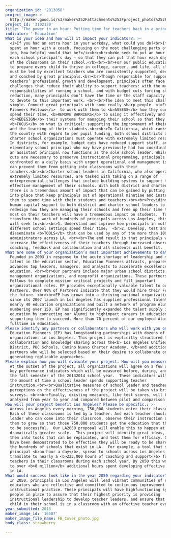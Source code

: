 ```yaml
---
organization_id: '2013058'
project_image: >-
  http://maker.good.is/s3/maker%252Fattachments%252Fproject_photos%252Fimages%252F16507%252Fdisplay%252FFB_Cover_photo.jpg=c570x385
project_id: '3102120'
title: 'The power in an hour: Putting time for teachers back in a principals day'
indicator: ' Education'
What is your idea and how will it impact your indicator?: >-
  <i>If you had an extra hour in your workday, what could you do?<br>If you
  spent an hour with a coach, focusing on the most challenging parts of your
  job, how helpful would that be?</i><br><br><b>We seek to put an hour back into
  each school principal’s day — so that they can put that hour each day into one
  of the classrooms in their school.</b><br><br>For our public education system
  to prepare every child to thrive in college, career, and life, all classrooms
  must be led by excellent teachers who are consistently supported, developed,
  and coached by great principals.<br><br>Though responsible for supporting
  teachers’ professional growth and development, principals often face
  challenges that reduce their ability to support teachers: with the myriad
  responsibilities of running a school, and with budget cuts forcing staff
  reduction, many principals don’t have the time or the staff capacity they need
  to devote to this important work. <br><br>The idea to meet this challenge is
  simple. Connect great principals with some really sharp people  <i>Education
  Pioneers Fellows</i>  to work with them to <b>ASSESS</b> how they currently
  spend their time, <b>REMOVE BARRIERS</b> to using it effectively and
  <b>REDESIGN</b> their systems for managing their school so that they can
  <b>FOCUS</b> on what is critical: supporting the improvement of their teachers
  and the learning of their students.<br><br>In California, which ranks 49th in
  the country with regard to per pupil funding, both school districts and
  charter school organizations must operate with extremely limited resources. 
  In districts, for example, budget cuts have reduced support staff, and an
  elementary school principal who may have previously had two coordinators and
  an assistant principal now functions as the sole school leader. While these
  cuts are necessary to preserve instructional programming, principals are
  confronted on a daily basis with urgent operational and management issues that
  can prevent them from getting into classrooms with their
  teachers.<br><br>Charter school leaders in California, who also operate with
  extremely limited resources, are tasked with taking on a range of
  entrepreneurial challenges that include building systems to support the
  effective management of their schools. With both district and charter schools,
  there is a tremendous amount of impact that can be gained by putting practices
  into place that keep principals out of operational minutiae and instead enable
  them to spend time with their students and teachers.<br><br>Providing key
  human capital support to both district and charter school leaders to help them
  redesign how they are managing their schools and free up their time to focus
  most on their teachers will have a tremendous impact on students.  To
  transform the work of hundreds of principals across Los Angeles, this project
  will seek to:<br><br>1. Understand and improve how principals in multiple
  different school settings spend their time;  <br>2. Develop, test and
  disseminate <b>TOOLS</b> that can be used by any of the more than 1000 school
  administrators across LA. <br><br>The end result is that principals will
  increase the effectiveness of their teachers through increased observation,
  coaching, feedback and collaboration and all students will benefit.
What are some of your organization’s most important achievements to date?: >-
  Founded in 2003 in response to the acute shortage of leadership and management
  talent in the education sector, Education Pioneers attracts, prepares, and
  advances top leaders, managers, and analysts to accelerate excellence in
  education. <br><br>Our partners include major urban school districts, charter
  management organizations, and nonprofit organizations. These partners hire EP
  Fellows to complete mission critical projects and fill important
  organizational roles. EP provides exceptionally valuable talent to our
  Partners. Over 90% of Partners indicate that they would hire their Fellow in
  the future. <br><br>EP has grown into a thriving national organization and
  since its 2007 launch in Los Angeles has supplied professional talent to
  nearly 40 education organizations and built a network of program Alumni
  numbering over 150. EP has significantly expanded the talent supply in
  education by connecting our Alumni to highimpact careers in education and
  supporting them to succeed. More than 70 percent of our employed Alumni work
  fulltime in education.
Please identify any partners or collaborators who will work with you on this project.: >-
  Education Pioneers (EP) has longstanding partnerships with dozens of
  organizations in Los Angeles. This project is explicitly structured to promote
  collaboration and knowledge sharing across the<b> Los Angeles Unified School
  District, PUC Schools, Camino Nuevo Charter Academy, </b>and additional EP
  partners who will be selected based on their desire to collaborate on
  generating replicable approaches.
Please explain how you will evaluate your project. How will you measure success?: >-
  At the outset of the project, all organizations will agree on a few unifying
  key performance indicators which will be measured before, during, and after
  the fall semester of the 20132014 school year.  These indicators will include
  the amount of time a school leader spends supporting teacher
  instruction.<br><br>Qualitative measures of school leader and teacher
  perceptions on the effectiveness of the project will be taken via brief online
  surveys. <br><br>Finally, existing measures, like test scores, will be
  analyzed from year to year and compared between pilot and comparison schools.
How will your project benefit Los Angeles? Please be specific.: >-
  Across Los Angeles every morning, 750,000 students enter their classrooms. 
  Each of these classrooms is led by a teacher. And each teacher should have a
  leader who can come into their classroom, observe their instruction and help
  them to grow so that those 750,000 students get the education that they need
  to be successful.  Our LA2050 proposal will enable this to happen at a
  dramatically greater scale.  This project will identify great ideas, develop
  them into tools that can be replicated, and test them for efficacy. Once they
  have been demonstrated to be effective they will be ready to be shared across
  the hundreds of schools that exist in LA.  For example, a tool that saves a
  principal <b>an hour a day</b>, spread to schools across Los Angeles would
  translate to nearly a <b>225,000 hours of coaching and support</b> for
  teachers in their classrooms during each school year. By 2050 this would lead
  to over <b>8 million</b> additional hours spent developing effective educators
  in LA. 
What would success look like in the year 2050 regarding your indicator?: >-
  In 2050, principals in Los Angeles will lead vibrant communities of effective
  educators who are reflective and committed to continuous improvement of their
  instructional practice. These principals will have highfunctioning systems and
  people in place to assure that their highest priority is providing
  instructional leadership to develop teacher leaders, and ensure that every
  child in their school is in a classroom with an effective teacher every day.  
year_submitted: 2013
maker_image_id: '16507'
maker_image_file_name: FB_Cover_photo.jpg
body_class: strawberry

---
```

